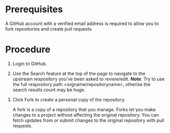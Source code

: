 # Prerequisites
A GitHub account with a verified email address is required to allow you to fork repositories and create pull requests.

# Procedure
1.  Login to GitHub.
2.  Use the Search feature at the top of the page to navigate to the upstream respository you've been asked to review/edit.
    **Note**: Try to use the full respository path <orgname/repositoryname>, otherise the search results count may be huge.
3.  Click Fork to create a personal copy of the repository.

    A fork is a copy of a repository that you manage. Forks let you make changes to a project without affecting the original repository.   You can fetch updates from or submit changes to the original repository with pull requests.
  



